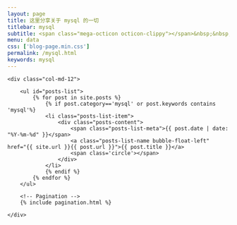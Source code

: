 ```yaml
---
layout: page
title: 这里分享关于 mysql 的一切
titlebar: mysql
subtitle: <span class="mega-octicon octicon-clippy"></span>&nbsp;&nbsp; mysql 系列文章
menu: data
css: ['blog-page.min.css']
permalink: /mysql.html
keywords: mysql
---
```


<div class="row">

    <div class="col-md-12">

        <ul id="posts-list">
            {% for post in site.posts %}
                {% if post.category=='mysql' or post.keywords contains 'mysql'%}
                <li class="posts-list-item">
                    <div class="posts-content">
                        <span class="posts-list-meta">{{ post.date | date: "%Y-%m-%d" }}</span>
                        <a class="posts-list-name bubble-float-left" href="{{ site.url }}{{ post.url }}">{{ post.title }}</a>
                        <span class='circle'></span>
                    </div>
                </li>
                {% endif %}
            {% endfor %}
        </ul> 

        <!-- Pagination -->
        {% include pagination.html %}

    </div>

</div>
<script>
    $(document).ready(function(){

        // Enable bootstrap tooltip
        $("body").tooltip({ selector: '[data-toggle=tooltip]' });

    });
</script>